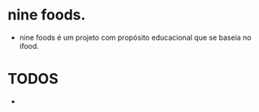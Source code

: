 # nine foods.

- nine foods é um projeto com propósito educacional que se baseia no ifood.

# TODOS

- 